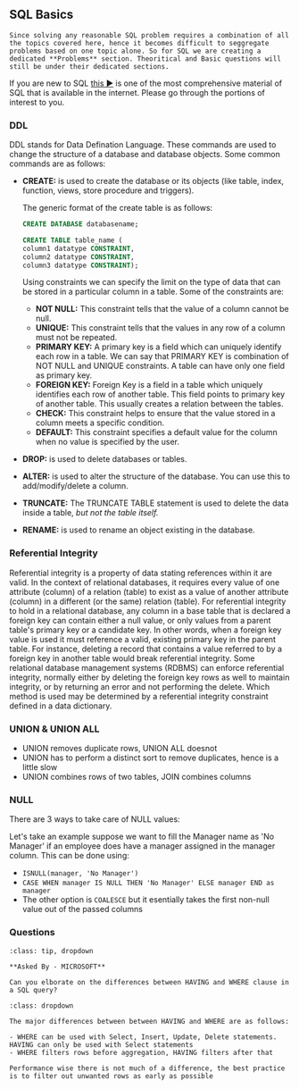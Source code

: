 ## SQL Basics

```{note}
Since solving any reasonable SQL problem requires a combination of all the topics covered here, hence it becomes difficult to seggregate problems based on one topic alone. So for SQL we are creating a dedicated **Problems** section. Theoritical and Basic questions will still be under their dedicated sections.
```

If you are new to SQL [this ▶️](https://www.youtube.com/watch?v=7GVFYt6_ZFM&list=PL08903FB7ACA1C2FB) is one of the most comprehensive material of SQL that is available in the internet. Please go through the portions of interest to you.

### DDL

DDL stands for Data Defination Language. These commands are used to change the structure of a database and database objects.
Some common commands are as follows:
- **CREATE:** is used to create the database or its objects (like table, index, function, views, store procedure and triggers).

	The generic format of the create table is as follows:

	```sql
	CREATE DATABASE databasename;

	CREATE TABLE table_name (
	column1 datatype CONSTRAINT,
	column2 datatype CONSTRAINT,
	column3 datatype CONSTRAINT); 
	```

	Using constraints we can specify the limit on the type of data that can be stored in a particular column in a table. Some of the constraints are:

	- **NOT NULL:** This constraint tells that the value of a column cannot be null.
	- **UNIQUE:** This constraint tells that the values in any row of a column must not be repeated.
	- **PRIMARY KEY:** A primary key is a field which can uniquely identify each row in a table. We can say that PRIMARY KEY is combination of NOT NULL and UNIQUE constraints. A table can have only one field as primary key.
	- **FOREIGN KEY:** Foreign Key is a field in a table which uniquely identifies each row of another table. This field points to primary key of another table. This usually creates a relation between the tables.
	- **CHECK:** This constraint helps to ensure that the value stored in a column meets a specific condition.
	- **DEFAULT:** This constraint specifies a default value for the column when no value is specified by the user.

- **DROP:** is used to delete databases or tables.
- **ALTER:** is used to alter the structure of the database. You can use this to add/modify/delete a column.
- **TRUNCATE:** The TRUNCATE TABLE statement is used to delete the data inside a table, *but not the table itself.*
- **RENAME:** is used to rename an object existing in the database.

### Referential Integrity

Referential integrity is a property of data stating references within it are valid. In the context of relational databases, it requires every value of one attribute (column) of a relation (table) to exist as a value of another attribute (column) in a different (or the same) relation (table).
For referential integrity to hold in a relational database, any column in a base table that is declared a foreign key can contain either a null value, or only values from a parent table's primary key or a candidate key. In other words, when a foreign key value is used it must reference a valid, existing primary key in the parent table. For instance, deleting a record that contains a value referred to by a foreign key in another table would break referential integrity. Some relational database management systems (RDBMS) can enforce referential integrity, normally either by deleting the foreign key rows as well to maintain integrity, or by returning an error and not performing the delete. Which method is used may be determined by a referential integrity constraint defined in a data dictionary.

### UNION & UNION ALL

- UNION removes duplicate rows, UNION ALL doesnot
- UNION has to perform a distinct sort to remove duplicates, hence is a little slow
- UNION combines rows of two tables, JOIN combines columns

### NULL

There are 3 ways to take care of NULL values:

Let's take an example suppose we want to fill the Manager name as 'No Manager' if an employee does have a manager assigned in the manager column. This can be done using:
- ``` ISNULL(manager, 'No Manager') ```
- ``` CASE WHEN manager IS NULL THEN 'No Manager' ELSE manager END as manager ```
- The other option is ``` COALESCE ``` but it esentially takes the first non-null value out of the passed columns



### Questions

```{admonition} Problem: [MICROSOFT] HAVING vs WHERE
:class: tip, dropdown

**Asked By - MICROSOFT**

Can you elborate on the differences between HAVING and WHERE clause in a SQL query?

```

```{admonition} Solution:
:class: dropdown

The major differences between between HAVING and WHERE are as follows:

- WHERE can be used with Select, Insert, Update, Delete statements. HAVING can only be used with Select statements
- WHERE filters rows before aggregation, HAVING filters after that

Performance wise there is not much of a difference, the best practice is to filter out unwanted rows as early as possible
```
